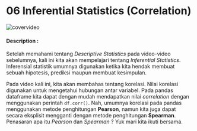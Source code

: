 # 06 Inferential Statistics (Correlation)

![covervideo](http://bit.ly/makeaicovervideo)

#### **Description :**
Setelah memahami tentang *Descriptive Statistics* pada video-video sebelumnya, kali ini kita akan mempelajari tentang *Inferential Statistics*. Inferensial statistik umumnya digunakan ketika kita hendak membuat sebuah hipotesis, prediksi maupun membuat kesimpulan.

Pada video kali ini, kita akan membahas tentang korelasi. Nilai korelasi digunakan untuk mengetahui hubungan antar variabel. Pada pandas dataframe kita dapat dengan mudah mendapatkan nilai *correlation* dengan menggunakan perintah ```df.corr()```. Nah, umumnya korelasi pada pandas menggunakan metode penghitungan **Pearson**, namun kita juga dapat secara eksplisit mengganti dengan metode penghitungan **Spearman**. Penasaran apa itu *Pearson* dan *Spearman* ? Yuk mari kita ikuti bersama.